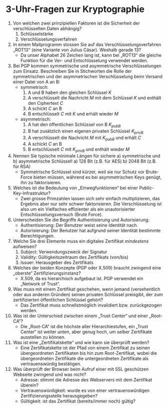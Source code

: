 # 3-Uhr-Fragen zur Kryptographie

1. Von welchen zwei prinzipiellen Faktoren ist die Sicherheit der
verschlüsselten Daten abhängig?
    1. Schlüsselstärke
    2. Verschlüsselungsverfahren
2. In einem Mailprogramm stossen Sie auf das Verschlüsselungsverfahren
„ROT13“ (eine Variante von Julius Cäsar). Weshalb gerade 13?
    - Da unser Alphabet 26 Zeichen lang ist, kann bei „ROT13“ die gleiche
      Funktion für die Ver- und Entschlüsselung verwendet werden.
3. Bei PGP kommen symmetrische und asymmetrische Verschlüsselungen zum Einsatz.
Beschreiben Sie in Stichworten die Rolle der symmetrischen und der
asymmetrischen Verschlüsselung beim Versand einer Datei von A an B:
    - symmetrisch:
        1. A und B haben den gleichen Schlüssel $K$
        2. A verschlüsselt die Nachricht $M$ mit dem Schlüssel $K$ und
        enthält den Ciphertext $C$
        3. A schickt $C$ an B
        4. B entschlüsselt $C$ mit $K$ und erhält wieder $M$
    - asymmetrisch:
        1. A hat den öffentlichen Schlüssel von B $K_{pubB}$
        2. B hat zusätzlich einen eigenen privaten Schlüssel $K_{privB}$
        3. A verschlüsselt die Nachricht $M$ mit $K_{pubB}$ und erhält $C$
        4. A schickt $C$ an B
        5. B entschlüsselt $C$ mit $K_{privB}$ und enthält wieder $M$
4. Nennen Sie typische minimale Längen für sichere a) symmetrische und b)
asymmetrische Schlüssel!
    a) 128 Bit (z.B. für AES)
    b) 2048 Bit (z.B. für RSA)
    - Symmetrische Schlüssel sind kürzer, weil sie nur Schutz vor Brute-Force
      bieten müssen, während es bei asymmetrischen Keys genügt, ihn zu
      faktorisieren.
5. Welches ist die Bedeutung von „Einwegfunktionen“ bei einer
Public-Key-Infrastruktur?
    - Zwei grosse Primzahlen lassen sich sehr einfach multiplizieren, das
      Ergebnis aber nur sehr schwer faktorisieren. Die Verschlüsselung ist also
      um ein Vielfaches effizienter als ein unautorisierter
      Entschlüsselungsversuch (Brute Force).
6. Unterscheiden Sie die Begriffe Authentisierung und Autorisierung:
    - Authentisierung: Der Benutzer weist seine Identität nach.
    - Autorisierung: Der Benutzer hat aufgrund seiner Identität bestimmte
      Berechtigungen.
7. Welche Sie drei Elemente muss ein digitales Zertifikat _mindestens_
aufweisen?
    1. Subject: Verwendungszweck der Signatur
    2. Validity: Gültigkeitszeitraum des Zertifikats (von/bis)
    3. Issuer: Herausgeber des Zertifikats
8. Welches der beiden Konzepte (PGP oder X.509) braucht zwingend eine „oberste“
Zertifizierungsinstanz?
    - X.509, da es hierarchisch aufgebaut ist. PGP verwendet ein „Network of
      Trust“.
9. Was muss mit einem Zertifikat geschehen, wenn jemand (versehentlich oder aus
anderen Gründen) seinen privaten Schlüssel preisgibt, der zum zertifizierten
öffentlichen Schlüssel gehört?
    - Das Zertifikat muss schnellstmöglich invalidiert bzw. zurückgezogen
      werden.
10. Was ist der Unterschied zwischen einem „Trust Center“ und einer „Root-CA“?
    - Die „Root-CA“ ist die höchste aller Hierarchiestufen, ein „Trust Center“
      ist weiter unten, aber genug hoch, um selber Zertifikate ausstellen zu
      können.
11. Was ist eine „Zertifikatskette“ und wie kann sie überprüft werden?
    - Eine Zertifikatskette ist der Pfad von einem Zertifikat zu seinen
      übergeordneten Zertifikaten bis hin zum Root-Zertifikat, wobei die
      übergeordneten Zertifikate die untergeordneten Zertifikate als
      vertrauenswürdig bestätigen.
12. Was überprüft der Browser beim Aufruf einer mit SSL geschützen Webseite
zwingend und was nicht?
    - Adresse: stimmt die Adresse des Webservers mit dem Zertifikat überein?
    - Vertrauenswürdigkeit: wurde es von einer vertrauenswürdigen
      Zertifizierungsstelle herausgegeben?
    - Gültigkeit: ist das Zertifikat (bereits/immer noch) gültig?
